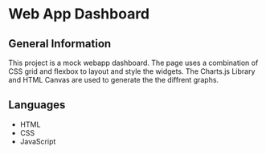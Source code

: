 # Web App Dashboard

## General Information

This project is a mock webapp dashboard. The page uses a combination of CSS grid and flexbox to layout and style the widgets. The Charts.js Library and HTML Canvas are used to generate the the diffrent graphs.

## Languages

- HTML
- CSS
- JavaScript
